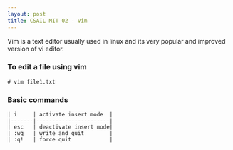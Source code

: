 ```yaml
---
layout: post
title: CSAIL MIT 02 - Vim
---
```


Vim is a text editor usually used in linux and its very popular and improved version of vi editor.

### To edit a file using vim
`# vim file1.txt`

### Basic commands
```
| i	    | activate insert mode  |
|-------|-----------------------|
| esc	| deactivate insert mode|
| :wq	| write and quit        |
| :q!	| force quit            |
```
